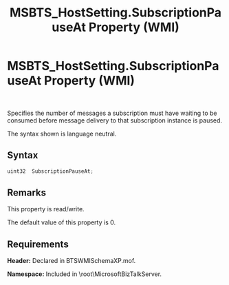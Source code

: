 ﻿---
title: MSBTS_HostSetting.SubscriptionPauseAt Property (WMI)
TOCTitle: MSBTS_HostSetting.SubscriptionPauseAt Property (WMI)
ms:assetid: caa006f1-e5ac-40b9-9558-c4eb2f87ea29
ms:mtpsurl: https://msdn.microsoft.com/library/Gg678638(v=BTS.80)
ms:contentKeyID: 51531315
ms.date: 08/30/2017
mtps_version: v=BTS.80
---

# MSBTS\_HostSetting.SubscriptionPauseAt Property (WMI)

 

Specifies the number of messages a subscription must have waiting to be consumed before message delivery to that subscription instance is paused.

The syntax shown is language neutral.

## Syntax

```C#
uint32  SubscriptionPauseAt;  
```

## Remarks

This property is read/write.

The default value of this property is 0.

## Requirements

**Header:** Declared in BTSWMISchemaXP.mof.

**Namespace:** Included in \\root\\MicrosoftBizTalkServer.

